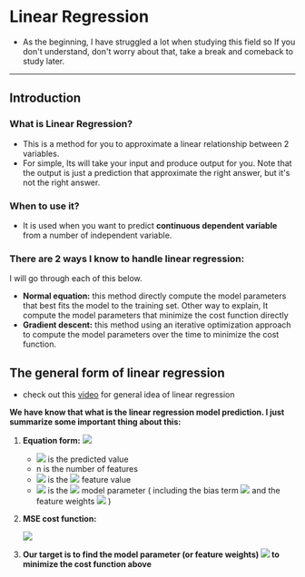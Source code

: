 # Linear Regression

- As the beginning, I have struggled a lot when studying this field so If you don't understand, don't worry about that, take a break and comeback to study later.

---

## Introduction

### What is Linear Regression?

- This is a method for you to approximate a linear relationship between 2 variables.
- For simple, Its will take your input and produce output for you. Note that the output is just a prediction that approximate the right answer, but it's not the right answer.

### When to use it?

- It is used when you want to predict **continuous dependent variable** from a number of independent variable.

### There are 2 ways I know to handle linear regression:

I will go through each of this below.

- **Normal equation:** this method directly compute the model parameters that best fits the model to the training set. Other way to explain, It compute the model parameters that minimize the cost function directly
- **Gradient descent:** this method using an iterative optimization approach to compute the model parameters over the time to minimize the cost function.

## The general form of linear regression

- check out this [video](https://www.youtube.com/watch?v=zPG4NjIkCjc&t=1s) for general idea of linear regression

**We have know that what is the linear regression model prediction. I just summarize some important thing about this:**

1. **Equation form:**
    ![](https://bit.ly/3egiSIA)

    - ![](https://bit.ly/3ddLuPB) is the predicted value
    - n is the number of features
    - ![](https://bit.ly/N4rBh6) is the ![](https://bit.ly/3nSdHSk) feature value
    - ![](https://bit.ly/3aZMoQM) is the ![](https://bit.ly/3th9f0z) model parameter ( including the bias term ![](https://bit.ly/3vFSsWi) and the feature weights ![](https://bit.ly/3einbDg) )
2. **MSE cost function:**

    ![](https://bit.ly/3xKQV39)

3. **Our target is to find the model parameter (or feature weights) ![](https://bit.ly/2KkR7PC) to minimize the cost function above**
